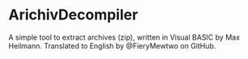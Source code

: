 # ArichivDecompiler
A simple tool to extract archives (zip), written in Visual BASIC by Max Heilmann.
Translated to English by @FieryMewtwo on GitHub.